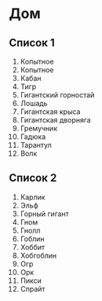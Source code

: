 # Дом

## Список 1

1. Копытное
2. Копытное
3. Кабан
4. Тигр
5. Гигантский горностай
6. Лошадь
7. Гигантская крыса
8. Гигантская дворняга
9. Гремучник
10. Гадюка
11. Тарантул
12. Волк

## Список 2

1. Карлик
2. Эльф
3. Горный гигант
4. Гном
5. Гнолл
6. Гоблин
7. Хоббит
8. Хобгоблин
9. Огр
10. Орк
11. Пикси
12. Спрайт
